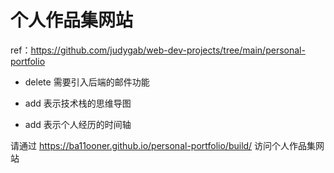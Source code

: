 # 个人作品集网站
ref：https://github.com/judygab/web-dev-projects/tree/main/personal-portfolio

- delete 需要引入后端的邮件功能

- add 表示技术栈的思维导图

- add 表示个人经历的时间轴

请通过 https://ba11ooner.github.io/personal-portfolio/build/ 访问个人作品集网站
